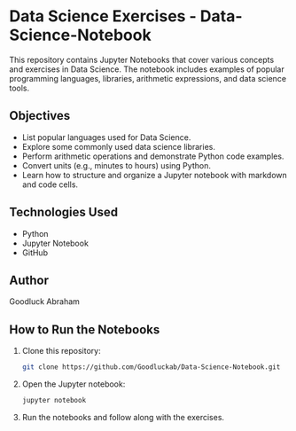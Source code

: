 # Data Science Exercises - Data-Science-Notebook

This repository contains Jupyter Notebooks that cover various concepts and exercises in Data Science. The notebook includes examples of popular programming languages, libraries, arithmetic expressions, and data science tools.

## Objectives

- List popular languages used for Data Science.
- Explore some commonly used data science libraries.
- Perform arithmetic operations and demonstrate Python code examples.
- Convert units (e.g., minutes to hours) using Python.
- Learn how to structure and organize a Jupyter notebook with markdown and code cells.

## Technologies Used

- Python
- Jupyter Notebook
- GitHub

## Author

Goodluck Abraham

## How to Run the Notebooks

1. Clone this repository:
    ```bash
    git clone https://github.com/Goodluckab/Data-Science-Notebook.git
    ```

2. Open the Jupyter notebook:
    ```bash
    jupyter notebook
    ```

3. Run the notebooks and follow along with the exercises.
